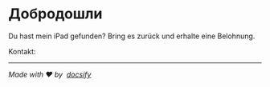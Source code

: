 # Добродошли

Du hast mein iPad gefunden? Bring es zurück und erhalte eine Belohnung.

Kontakt: <EMAIL>

* * *

_Made with ❤️ by  [docsify](https://docsify.js.org/)_
